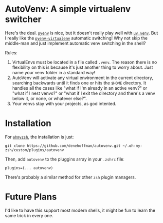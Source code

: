 # AutoVenv: A simple virtualenv switcher

Here's the deal. [`pyenv`](https://github.com/pyenv/pyenv) is nice, but it doesn't really play well with [`uv venv`](https://github.com/astral-sh/uv). But I really like the [`pyenv-virtualenv`](https://github.com/pyenv/pyenv-virtualenv) automatic switching! Why not skip the middle-man and just implement automatic venv switching in the shell?

Rules:
1. VirtualEnvs must be located in a file called `.venv`. The reason there is no flexibility on this is because it's just another thing to worry about. Just name your venv folder in a standard way!
2. AutoVenv will activate any virtual environment in the current directory, searching backwards until it finds one or hits the `$HOME` directory. It handles all the cases like "what if I'm already in an active venv?" or "what if I nest venvs?" or "what if I exit the directory and there's a venv below it, or none, or whatever else?".
3. Your venvs stay with your projects, as god intented.

# Installation

For [`ohmyzsh`](https://github.com/ohmyzsh/ohmyzsh), the installation is just:
```shell
git clone https://github.com/denehoffman/autovenv.git ~/.oh-my-zsh/custom/plugins/autovenv
```
Then, add `autovenv` to the pluggins array in your `.zshrc` file:
```shell
plugins=(... autovenv)
```
There's probably a similar method for other `zsh` plugin managers.

# Future Plans

I'd like to have this support most modern shells, it might be fun to learn the same trick in every one.
